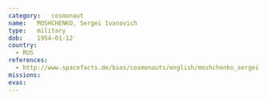 ```yaml
---
category:	cosmonaut
name:	MOSHCHENKO, Sergei Ivanovich 
type:	military
dob:	1954-01-12
country:
  - RUS
references:
  - http://www.spacefacts.de/bios/cosmonauts/english/moshchenko_sergei.htm
missions:
evas:
---
```

